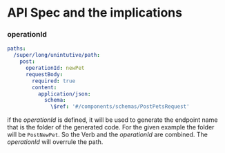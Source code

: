 # API Spec and the implications

### operationId

```yaml
paths:
  /super/long/unintutive/path:
    post:
      operationId: newPet
      requestBody:
        required: true
        content:
          application/json:
            schema:
              \$ref: '#/components/schemas/PostPetsRequest'
```

if the *operationId* is defined, it will be used to generate the endpoint name that is the folder of the generated code.
For the given example the folder will be `PostNewPet`. So the Verb and the *operationId* are combined. 
The *operationId* will overrule the path.